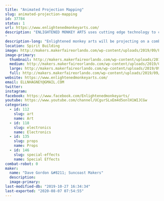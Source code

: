 ```yaml
---
title: "Animated Projection Mapping"
slug: animated-projection-mapping
id: 37784
status: 1
url: https://www.enlightenedmonkeyarts.com/
description: "ENLIGHTENED MONKEY ARTS uses cutting edge technology to create a site specific projection mapping exhibit.  Projections will be shown on 3D objects. Display with include interactive elements including fog machine and smog puffer. 
"
description-long: "Enlightened monkey arts will be projecting on a combination of 3D structures creating a unique visual experience specific to Maker Fair Orlando."
location: Spirit Building
image: http://makers.makerfaireorlando.com/wp-content/uploads/2019/09/Projection-mapping-Sage-1024x683.jpg
image-primary:
  thumbnail: http://makers.makerfaireorlando.com/wp-content/uploads/2019/09/Projection-mapping-Sage-150x150.jpg
  medium: http://makers.makerfaireorlando.com/wp-content/uploads/2019/09/Projection-mapping-Sage-300x200.jpg
  large: http://makers.makerfaireorlando.com/wp-content/uploads/2019/09/Projection-mapping-Sage-1024x683.jpg
  full: http://makers.makerfaireorlando.com/wp-content/uploads/2019/09/Projection-mapping-Sage.jpg
website: https://www.enlightenedmonkeyarts.com/
email: ELLNHAGNEY@GMAIL.COM
twitter: 
instagram: 
facebook: https://www.facebook.com/Enlightenedmonkeyarts/
youtube: https://www.youtube.com/channel/UCgurSLxEm4d5onlH1WIJCGw
categories:
  - id: 112
    slug: art
    name: Art
  - id: 118
    slug: electronics
    name: Electronics
  - id: 135
    slug: props
    name: Props
  - id: 146
    slug: special-effects
    name: Special Effects
combat-robot: 0
maker:
  name: "Dave Gordon &#8211; Suncoast Makers"
  description:
  image-primary: 
last-modified-db: "2019-10-27 16:34:34"
last-exported: "2020-08-07 07:54:55"
---
```

